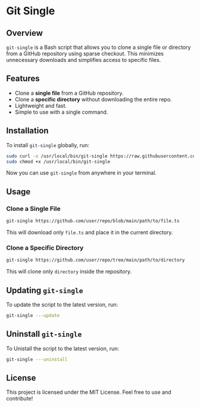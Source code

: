 # Git Single

## Overview

`git-single` is a Bash script that allows you to clone a single file or directory from a GitHub repository using sparse checkout. This minimizes unnecessary downloads and simplifies access to specific files.

## Features

- Clone a **single file** from a GitHub repository.
- Clone a **specific directory** without downloading the entire repo.
- Lightweight and fast.
- Simple to use with a single command.

## Installation

To install `git-single` globally, run:

```bash
sudo curl -o /usr/local/bin/git-single https://raw.githubusercontent.com/dha-aa/git-single/main/git-single.sh
sudo chmod +x /usr/local/bin/git-single
```

Now you can use `git-single` from anywhere in your terminal.

## Usage

### Clone a Single File

```bash
git-single https://github.com/user/repo/blob/main/path/to/file.ts
```

This will download only `file.ts` and place it in the current directory.

### Clone a Specific Directory

```bash
git-single https://github.com/user/repo/tree/main/path/to/directory
```

This will clone only `directory` inside the repository.

## Updating `git-single`

To update the script to the latest version, run:

```bash
git-single ---update
```

## Uninstall `git-single`


To Unistall the script to the latest version, run:

```bash
git-single ---uninstall
```

## License

This project is licensed under the MIT License. Feel free to use and contribute!

